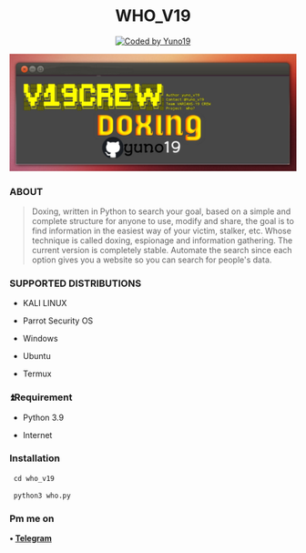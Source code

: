 <h1 align="center">
  WHO_V19
</h1>
<p align="center">
<a href="#"><img title="Coded by Yuno19" src="https://img.shields.io/badge/coded-by%20Yuno19-red?"></a>

![image](https://raw.githubusercontent.com/yuno19/who_v19/main/20211221_202450.jpg)

### ABOUT

> Doxing, written in Python to search your goal, based on a simple and complete structure for anyone to use, modify and share, the goal is to find information in the easiest way of your victim, stalker, etc. Whose technique is called doxing, espionage and information gathering. The current version is completely stable. Automate the search since each option gives you a website so you can search for people's data.

### SUPPORTED DISTRIBUTIONS

* KALI LINUX 

* Parrot Security OS

* Windows

* Ubuntu 

* Termux

### ⏫Requirement

* Python 3.9

* Internet

### Installation
```
 cd who_v19
```
```
 python3 who.py
```

### Pm me on

<b>•  [Telegram](https://t.me@GHOST19_P)</b>



